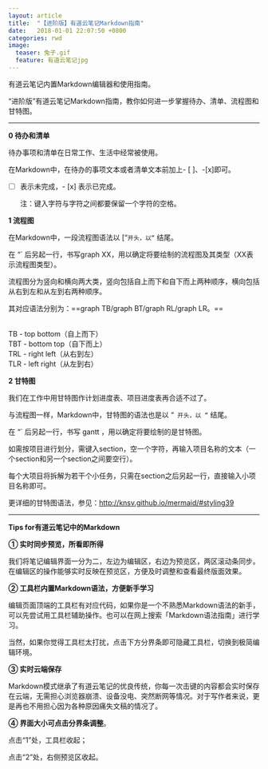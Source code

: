 ```yaml
---
layout: article
title:  "【进阶版】有道云笔记Markdown指南"
date:   2018-01-01 22:07:50 +0800
categories: rwd
image:
  teaser: 兔子.gif
  feature: 有道云笔记jpg
---
```


有道云笔记内置Markdown编辑器和使用指南。

“进阶版”有道云笔记Markdown指南，教你如何进一步掌握待办、清单、流程图和甘特图。

---


**0 待办和清单**

待办事项和清单在日常工作、生活中经常被使用。

在Markdown中，在待办的事项文本或者清单文本前加上- [ ]、-[x]即可。

- [  ] 表示未完成，- [x] 表示已完成。

  注：键入字符与字符之间都要保留一个字符的空格。


**1 流程图**

在Markdown中，一段流程图语法以 [“`开头，以“` 结尾。

在 “` 后另起一行，书写graph XX，用以确定将要绘制的流程图及其类型（XX表示流程图类型）。

流程图分为竖向和横向两大类，竖向包括自上而下和自下而上两种顺序，横向包括从右到左和从左到右两种顺序。

其对应语法分别为：==graph TB/graph BT/graph RL/graph LR。==

<br>TB - top bottom（自上而下）
<br>TBT - bottom top（自下而上）
<br>TRL - right left（从右到左）
<br>TLR - left right（从左到右）



**2 甘特图**

我们在工作中用甘特图作计划进度表、项目进度表再合适不过了。

与流程图一样，Markdown中，甘特图的语法也是以 “` 开头，以 “` 结尾。

在 “` 后另起一行，书写 gantt ，用以确定将要绘制的是甘特图。

如需按项目进行划分，需键入section，空一个字符，再输入项目名称的文本（一个section和另一个section之间要空行）。

每个大项目将拆解为若干个小任务，只需在section之后另起一行，直接输入小项目名称即可。

更详细的甘特图语法，参见：http://knsv.github.io/mermaid/#styling39

---

**Tips for有道云笔记中的Markdown**

 

**① 实时同步预览，所看即所得**

我们将笔记编辑界面一分为二，左边为编辑区，右边为预览区，两区滚动条同步。在编辑区的操作能够实时反映在预览区，方便及时调整和查看最终版面效果。

 

**② 工具栏内置Markdown语法，方便新手学习**

编辑页面顶端的工具栏有对应代码，如果你是一个不熟悉Markdown语法的新手，可以先尝试用工具栏辅助操作。也可以在网上搜索「Markdown语法指南」进行学习。

当然，如果你觉得工具栏太打扰，点击下方分界条即可隐藏工具栏，切换到极简编辑环境。

 

**③ 实时云端保存**

Markdown模式继承了有道云笔记的优良传统，你每一次击键的内容都会实时保存在云端，无需担心浏览器崩溃、设备没电、突然断网等情况。对于写作者来说，更是再也不用担心因为各种原因痛失文稿的情况了。

 

**④ 界面大小可点击分界条调整**。

点击“1”处，工具栏收起；

点击“2”处，右侧预览区收起。